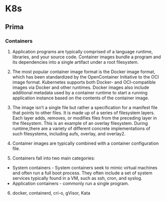 # K8s

## Prima

### Containers
1. Application programs are typically comprised of a language runtime, libraries, and your source code. Container images bundle a program and its dependencies into a single artifact under a root filesystem.

2. The most popular container image format is the Docker image format, which has been standardized by the OpenContainer Initiative to the OCI image format. Kubernetes supports both Docker- and OCI-compatible images via Docker and other runtimes. Docker images also include additional metadata used by a container runtime to start a running application instance based on the contents of the container image.

3. The image isn’t a single file but rather a specification for a manifest file that points to other files. It is made up of a series of filesystem layers. Each layer adds, removes, or modifies files from the preceding layer in the filesystem. This is an example of an overlay filesystem. During runtime,there are a variety of different concrete implementations of such filesystems, including aufs, overlay, and overlay2.

4. Container images are typically combined with a container configuration file.

5. Containers fall into two main categories:
- System containers - System containers seek to mimic virtual machines and often run a full boot process. They often include a set of system services typically found in a VM, such as ssh, cron, and syslog.
- Application containers - commonly run a single program.

6. docker, containerd, cri-o, gVisor, Kata